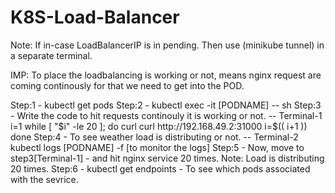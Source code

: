 # K8S-Load-Balancer

Note: If in-case LoadBalancerIP is in pending. Then use (minikube tunnel) in a separate terminal.

IMP: To place the loadbalancing is working or not, means nginx request are coming continously for that we need to get into the POD.

Step:1 - kubectl get pods
Step:2 - kubectl exec -it [PODNAME] -- sh
Step:3 - Write the code to hit requests continouly it is working or not. -- Terminal-1
         i=1
         while [ "$i" -le 20 ]; do
           curl curl http://192.168.49.2:31000
           i=$(( i+1 ))
           done
Step:4 - To see weather load is distributing or not. -- Terminal-2
         kubectl logs [PODNAME] -f [to monitor the logs]
Step:5 - Now, move to step3[Terminal-1] - and hit nginx service 20 times.
Note: Load is distributing 20 times.
Step:6 - kubectl get endpoints - To see which pods associated with the sevrice.
